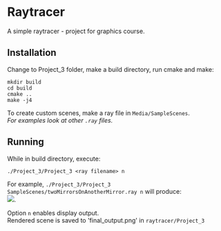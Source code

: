 # Raytracer
A simple raytracer - project for graphics course.

## Installation
Change to Project_3 folder, make a build directory, run cmake and make:
```
mkdir build  
cd build   
cmake ..  
make -j4  
```
To create custom scenes, make a ray file in `Media/SampleScenes`.  
*For examples look at other `.ray` files.*

## Running
While in build directory, execute:
```
./Project_3/Project_3 <ray filename> n
```
For example, `./Project_3/Project_3 SampleScenes/twoMirrorsOnAnotherMirror.ray n` will produce:  
<img src="Project_3/Media/SampleScenes/twoMirrorsOnAnotherMirror.jpg">. 

Option `n` enables display output.  
Rendered scene is saved to 'final_output.png' in `raytracer/Project_3`
